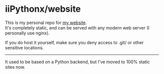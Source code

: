 # iiPythonx/website

This is my personal repo for [my website](https://iipython.dev).  
It's completely static, and can be served with any modern web server (I personally use nginx).  

If you do host it yourself, make sure you deny access to .git/ or other sensitive locations.

---

It used to be based on a Python backend, but I've moved to 100% static sites now.
